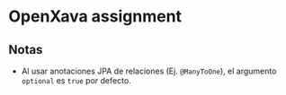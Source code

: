 # OpenXava assignment

## Notas

- Al usar anotaciones JPA de relaciones (Ej. `@ManyToOne`), el argumento `optional` es `true` por defecto.

